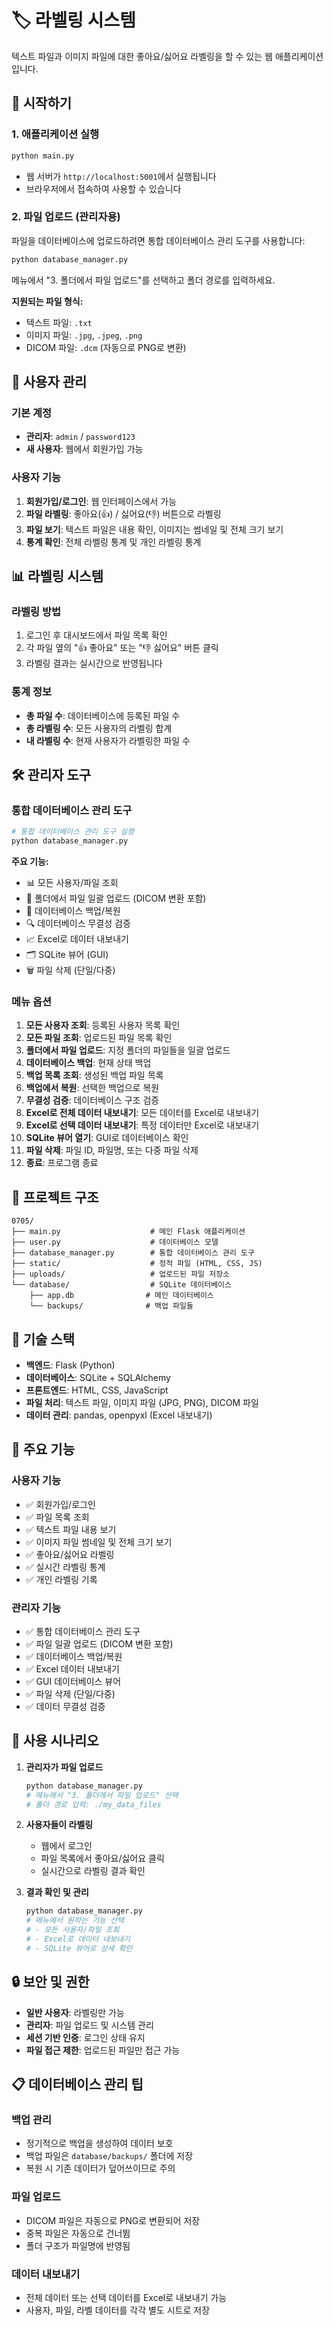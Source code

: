 # 🏷️ 라벨링 시스템

텍스트 파일과 이미지 파일에 대한 좋아요/싫어요 라벨링을 할 수 있는 웹 애플리케이션입니다.

## 🚀 시작하기

### 1. 애플리케이션 실행
```bash
python main.py
```
- 웹 서버가 `http://localhost:5001`에서 실행됩니다
- 브라우저에서 접속하여 사용할 수 있습니다

### 2. 파일 업로드 (관리자용)

파일을 데이터베이스에 업로드하려면 통합 데이터베이스 관리 도구를 사용합니다:

```bash
python database_manager.py
```

메뉴에서 "3. 폴더에서 파일 업로드"를 선택하고 폴더 경로를 입력하세요.

**지원되는 파일 형식:**
- 텍스트 파일: `.txt`
- 이미지 파일: `.jpg`, `.jpeg`, `.png`
- DICOM 파일: `.dcm` (자동으로 PNG로 변환)

## 👥 사용자 관리

### 기본 계정
- **관리자**: `admin` / `password123`
- **새 사용자**: 웹에서 회원가입 가능

### 사용자 기능
1. **회원가입/로그인**: 웹 인터페이스에서 가능
2. **파일 라벨링**: 좋아요(👍) / 싫어요(👎) 버튼으로 라벨링
3. **파일 보기**: 텍스트 파일은 내용 확인, 이미지는 썸네일 및 전체 크기 보기
4. **통계 확인**: 전체 라벨링 통계 및 개인 라벨링 통계

## 📊 라벨링 시스템

### 라벨링 방법
1. 로그인 후 대시보드에서 파일 목록 확인
2. 각 파일 옆의 "👍 좋아요" 또는 "👎 싫어요" 버튼 클릭
3. 라벨링 결과는 실시간으로 반영됩니다

### 통계 정보
- **총 파일 수**: 데이터베이스에 등록된 파일 수
- **총 라벨링 수**: 모든 사용자의 라벨링 합계
- **내 라벨링 수**: 현재 사용자가 라벨링한 파일 수

## 🛠️ 관리자 도구

### 통합 데이터베이스 관리 도구
```bash
# 통합 데이터베이스 관리 도구 실행
python database_manager.py
```

**주요 기능:**
- 📊 모든 사용자/파일 조회
- 📁 폴더에서 파일 일괄 업로드 (DICOM 변환 포함)
- 💾 데이터베이스 백업/복원
- 🔍 데이터베이스 무결성 검증
- 📈 Excel로 데이터 내보내기
- 🗂️ SQLite 뷰어 (GUI)
- 🗑️ 파일 삭제 (단일/다중)

### 메뉴 옵션
1. **모든 사용자 조회**: 등록된 사용자 목록 확인
2. **모든 파일 조회**: 업로드된 파일 목록 확인
3. **폴더에서 파일 업로드**: 지정 폴더의 파일들을 일괄 업로드
4. **데이터베이스 백업**: 현재 상태 백업
5. **백업 목록 조회**: 생성된 백업 파일 목록
6. **백업에서 복원**: 선택한 백업으로 복원
7. **무결성 검증**: 데이터베이스 구조 검증
8. **Excel로 전체 데이터 내보내기**: 모든 데이터를 Excel로 내보내기
9. **Excel로 선택 데이터 내보내기**: 특정 데이터만 Excel로 내보내기
10. **SQLite 뷰어 열기**: GUI로 데이터베이스 확인
11. **파일 삭제**: 파일 ID, 파일명, 또는 다중 파일 삭제
12. **종료**: 프로그램 종료

## 📁 프로젝트 구조

```
0705/
├── main.py                    # 메인 Flask 애플리케이션
├── user.py                    # 데이터베이스 모델
├── database_manager.py        # 통합 데이터베이스 관리 도구
├── static/                    # 정적 파일 (HTML, CSS, JS)
├── uploads/                   # 업로드된 파일 저장소
└── database/                  # SQLite 데이터베이스
    ├── app.db                # 메인 데이터베이스
    └── backups/              # 백업 파일들
```

## 🔧 기술 스택

- **백엔드**: Flask (Python)
- **데이터베이스**: SQLite + SQLAlchemy
- **프론트엔드**: HTML, CSS, JavaScript
- **파일 처리**: 텍스트 파일, 이미지 파일 (JPG, PNG), DICOM 파일
- **데이터 관리**: pandas, openpyxl (Excel 내보내기)

## 📝 주요 기능

### 사용자 기능
- ✅ 회원가입/로그인
- ✅ 파일 목록 조회
- ✅ 텍스트 파일 내용 보기
- ✅ 이미지 파일 썸네일 및 전체 크기 보기
- ✅ 좋아요/싫어요 라벨링
- ✅ 실시간 라벨링 통계
- ✅ 개인 라벨링 기록

### 관리자 기능
- ✅ 통합 데이터베이스 관리 도구
- ✅ 파일 일괄 업로드 (DICOM 변환 포함)
- ✅ 데이터베이스 백업/복원
- ✅ Excel 데이터 내보내기
- ✅ GUI 데이터베이스 뷰어
- ✅ 파일 삭제 (단일/다중)
- ✅ 데이터 무결성 검증

## 🎯 사용 시나리오

1. **관리자가 파일 업로드**
   ```bash
   python database_manager.py
   # 메뉴에서 "3. 폴더에서 파일 업로드" 선택
   # 폴더 경로 입력: ./my_data_files
   ```

2. **사용자들이 라벨링**
   - 웹에서 로그인
   - 파일 목록에서 좋아요/싫어요 클릭
   - 실시간으로 라벨링 결과 확인

3. **결과 확인 및 관리**
   ```bash
   python database_manager.py
   # 메뉴에서 원하는 기능 선택
   # - 모든 사용자/파일 조회
   # - Excel로 데이터 내보내기
   # - SQLite 뷰어로 상세 확인
   ```

## 🔒 보안 및 권한

- **일반 사용자**: 라벨링만 가능
- **관리자**: 파일 업로드 및 시스템 관리
- **세션 기반 인증**: 로그인 상태 유지
- **파일 접근 제한**: 업로드된 파일만 접근 가능

## 📋 데이터베이스 관리 팁

### 백업 관리
- 정기적으로 백업을 생성하여 데이터 보호
- 백업 파일은 `database/backups/` 폴더에 저장
- 복원 시 기존 데이터가 덮어쓰이므로 주의

### 파일 업로드
- DICOM 파일은 자동으로 PNG로 변환되어 저장
- 중복 파일은 자동으로 건너뜀
- 폴더 구조가 파일명에 반영됨

### 데이터 내보내기
- 전체 데이터 또는 선택 데이터를 Excel로 내보내기 가능
- 사용자, 파일, 라벨 데이터를 각각 별도 시트로 저장 